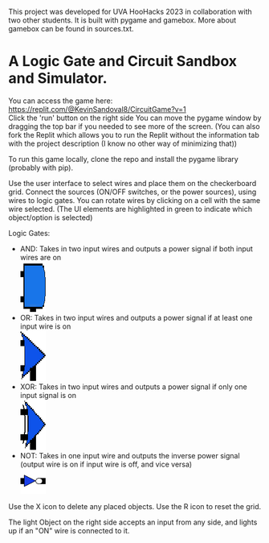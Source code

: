 This project was developed for UVA HooHacks 2023 in collaboration with two other students. It is built with pygame and gamebox. More about gamebox
can be found in sources.txt. 


# A Logic Gate and Circuit Sandbox and Simulator.

You can access the game here: https://replit.com/@KevinSandoval8/CircuitGame?v=1 <br>
Click the 'run' button on the right side
You can move the pygame window by dragging the top bar if you needed to see more of the screen. (You can also fork the Replit which allows you to run the Replit without the information tab with the project description (I know no other way of minimizing that))

To run this game locally, clone the repo and install the pygame library (probably with pip). 


Use the user interface to select wires and place them on the checkerboard grid. Connect the sources (ON/OFF switches, or the power sources), using wires to logic gates.
You can rotate wires by clicking on a cell with the same wire selected. (The UI elements are highlighted in green to indicate which object/option is selected)

Logic Gates:
- AND: Takes in two input wires and outputs a power signal if both input wires are on <br>
![AND gate](/AND.png)
- OR: Takes in two input wires and outputs a power signal if at least one input wire is on <br>
![OR gate](/Or.png)
- XOR: Takes in two input wires and outputs a power signal if only one input signal is on <br>
![XOR gate](/XOR.png)
- NOT: Takes in one input wire and outputs the inverse power signal (output wire is on if input wire is off, and vice versa) <br>
![NOT gate](/NOT.png)

Use the X icon to delete any placed objects. Use the R icon to reset the grid.

The light Object on the right side accepts an input from any side, and lights up if an "ON" wire is connected to it.
